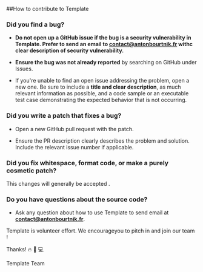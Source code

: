##How to contribute to Template

### **Did you find a bug?**

* **Do not open up a GitHub issue if the bug is a security vulnerability in Template. Prefer to send an email to contact@antonbourtnik.fr withc clear description of security vulnerability.**

* **Ensure the bug was not already reported** by searching on GitHub under Issues.

* If you're unable to find an open issue addressing the problem, open a new one. Be sure to include a **title and clear description**, as much relevant information as possible, and a code sample or an executable test case demonstrating the expected behavior that is not occurring.

### **Did you write a patch that fixes a bug?**

* Open a new GitHub pull request with the patch.

* Ensure the PR description clearly describes the problem and solution. Include the relevant issue number if applicable.

### **Did you fix whitespace, format code, or make a purely cosmetic patch?**

This changes will generally be accepted .

### **Do you have questions about the source code?**

* Ask any question about how to use Template to send email at **contact@antonbourtnik.fr**.

Template is volunteer effort. We encourageyou to pitch in and join our team !

Thanks! :fire: :muscle: :computer:

Template Team